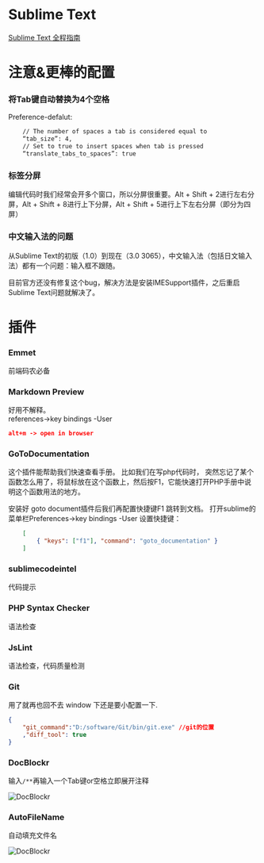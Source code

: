 Sublime Text 
===
[Sublime Text 全程指南](http://zh.lucida.me/blog/sublime-text-complete-guide/)

注意&更棒的配置
===

### 将Tab键自动替换为4个空格
Preference-defalut:
```xml
    // The number of spaces a tab is considered equal to
    “tab_size”: 4,
    // Set to true to insert spaces when tab is pressed
    “translate_tabs_to_spaces”: true
```

### 标签分屏
编辑代码时我们经常会开多个窗口，所以分屏很重要。Alt + Shift + 2进行左右分屏，Alt + Shift + 8进行上下分屏，Alt + Shift + 5进行上下左右分屏（即分为四屏）

### 中文输入法的问题
从Sublime Text的初版（1.0）到现在（3.0 3065），中文输入法（包括日文输入法）都有一个问题：输入框不跟随。

目前官方还没有修复这个bug，解决方法是安装IMESupport插件，之后重启Sublime Text问题就解决了。

插件
===

### Emmet
前端码农必备

### Markdown Preview
好用不解释。  
references->key bindings -User   
```json  
alt+m -> open in browser
```


### GoToDocumentation
这个插件能帮助我们快速查看手册。 比如我们在写php代码时， 突然忘记了某个函数怎么用了，将鼠标放在这个函数上，然后按F1，它能快速打开PHP手册中说明这个函数用法的地方。 

安装好 goto document插件后我们再配置快捷键F1 跳转到文档。 打开sublime的菜单栏Preferences->key bindings -User  设置快捷键：
```json  
    [
        { "keys": ["f1"], "command": "goto_documentation" }
    ]
```

### sublimecodeintel 
代码提示

### PHP Syntax Checker
语法检查

### JsLint
语法检查，代码质量检测

### Git
用了就再也回不去
window 下还是要小配置一下.
```json
{
    "git_command":"D:/software/Git/bin/git.exe" //git的位置
    ,"diff_tool": true
}
```

### DocBlockr
输入`/**`再输入一个Tab键or空格立即展开注释

![DocBlockr](./img/notes/sublimetext001.png)

### AutoFileName
自动填充文件名

![DocBlockr](./img/notes/sublimetext002.png)








